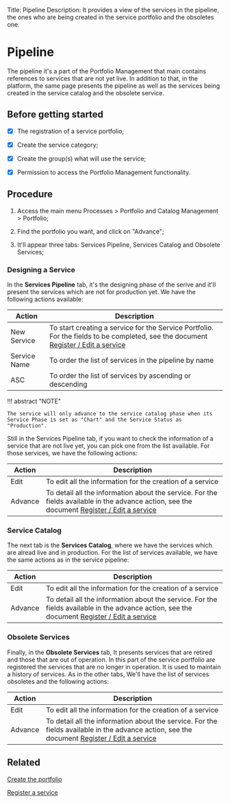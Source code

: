 Title: Pipeline
Description: It provides a view of the services in the pipeline, the ones who are being created in the service portfolio and the obsoletes one.
# Pipeline

The pipeline it's a part of the Portfolio Management that main contains references to services that are not yet live. In addition to that, 
in the platform, the same page presents the pipeline as well as the services being created in the service catalog and the obsolete service.

## Before getting started

-   [X]  The registration of a service portfolio;

-   [X]  Create the service category;

-   [X]  Create the group(s) what will use the service;

-   [X]  Permission to access the Portfolio Management functionality.

## Procedure

1. Access the main menu Processes \> Portfolio and Catalog Management \> Portfolio;

2. Find the portfolio you want, and click on "Advance";

3. It'll appear three tabs: Services Pipeline, Services Catalog and Obsolete Services;

### Designing a Service

In the **Services Pipeline** tab, it's the designing phase of the serive and it'll present the services which are not for production yet. We have the following actions available:

|Action|Description|
|------|-----------|
|New Service|To start creating a service for the Service Portfolio. For the fields to be completed, see the document [Register / Edit a service](/en-us/4biz-helium/processes/portfolio-and-catalog/use/register-a-service.html)|
|Service Name|To order the list of services in the pipeline by name|
|ASC|To order the list of services by ascending or descending|

!!! abstract "NOTE"

    The service will only advance to the service catalog phase when its Service Phase is set as "Chart" and the Service Status as 
    "Production".
    
Still in the Services Pipeline tab, if you want to check the information of a service that are not live yet, you can pick one from the list
available. For those services, we have the following actions:

|Action|Description|
|------|-----------|
|Edit|To edit all the information for the creation of a service|
|Advance|To detail all the information about the service. For the fields available in the advance action, see the document [Register / Edit a service](/en-us/4biz-helium/processes/portfolio-and-catalog/use/register-a-service.html)|

### Service Catalog

The next tab is the **Services Catalog**, where we have the services which are alread live and in production. For the list of services available,
we have the same actions as in the service pipeline:

|Action|Description|
|------|-----------|
|Edit|To edit all the information for the creation of a service|
|Advance|To detail all the information about the service. For the fields available in the advance action, see the document [Register / Edit a service](/en-us/4biz-helium/processes/portfolio-and-catalog/use/register-a-service.html)|

### Obsolete Services

Finally, in the **Obsolete Services** tab, It presents services that are retired and those that are out of operation. In this part of the 
service portfolio are registered the services that are no longer in operation. It is used to maintain a history of services. As in the other tabs,
We'll have the list of services obsoletes and the following actions:

|Action|Description|
|------|-----------|
|Edit|To edit all the information for the creation of a service|
|Advance|To detail all the information about the service. For the fields available in the advance action, see the document [Register / Edit a service](/en-us/4biz-helium/processes/portfolio-and-catalog/use/register-a-service.html)|

## Related

[Create the portfolio](/en-us/4biz-helium/processes/portfolio-and-catalog/use/create-the-portfolio.html)

[Register a service](/en-us/4biz-helium/processes/portfolio-and-catalog/use/register-a-service.html)


